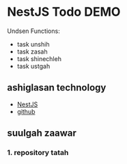 # NestJS Todo DEMO

Undsen Functions:

- task unshih
- task zasah
- task shinechleh
- task ustgah

## ashiglasan technology

- [NestJS](https://nestjs.com/)
- [github](https://github.com/)

## suulgah zaawar
### 1. repository tatah
